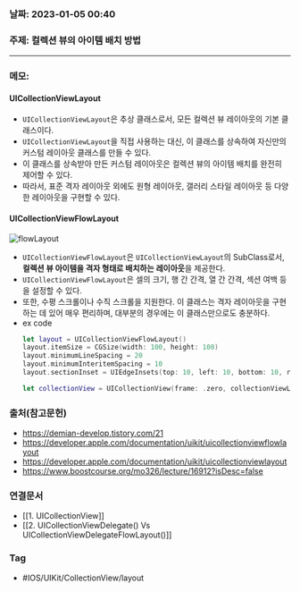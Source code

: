 ### 날짜: 2023-01-05 00:40

### 주제: 컬렉션 뷰의 아이템 배치 방법
---
### 메모: 
#### UICollectionViewLayout
- `UICollectionViewLayout`은 추상 클래스로서, 모든 컬렉션 뷰 레이아웃의 기본 클래스이다. 
- `UICollectionViewLayout`을 직접 사용하는 대신, 이 클래스를 상속하여 자신만의 커스텀 레이아웃 클래스를 만들 수 있다. 
- 이 클래스를 상속받아 만든 커스텀 레이아웃은 컬렉션 뷰의 아이템 배치를 완전히 제어할 수 있다. 
- 따라서, 표준 격자 레이아웃 외에도 원형 레이아웃, 갤러리 스타일 레이아웃 등 다양한 레이아웃을 구현할 수 있다. 
#### UICollectionViewFlowLayout
![flowLayout](https://cphinf.pstatic.net/mooc/20180210_142/1518228357614R1N3V_PNG/138_0.png)
- `UICollectionViewFlowLayout`은 `UICollectionViewLayout`의 SubClass로서, **컬렉션 뷰 아이템을 격자 형태로 배치하는 레이아웃**을 제공한다. 
- `UICollectionViewFlowLayout`은 셀의 크기, 행 간 간격, 열 간 간격, 섹션 여백 등을 설정할 수 있다. 
- 또한, 수평 스크롤이나 수직 스크롤을 지원한다. 이 클래스는 격자 레이아웃을 구현하는 데 있어 매우 편리하며, 대부분의 경우에는 이 클래스만으로도 충분하다. 
- ex code
	``` swift 
	let layout = UICollectionViewFlowLayout()
	layout.itemSize = CGSize(width: 100, height: 100)
	layout.minimumLineSpacing = 20
	layout.minimumInteritemSpacing = 10
	layout.sectionInset = UIEdgeInsets(top: 10, left: 10, bottom: 10, right: 10)
	
	let collectionView = UICollectionView(frame: .zero, collectionViewLayout: layout)
	```

### 출처(참고문헌) 
- https://demian-develop.tistory.com/21
- https://developer.apple.com/documentation/uikit/uicollectionviewflowlayout
- https://developer.apple.com/documentation/uikit/uicollectionviewlayout
- https://www.boostcourse.org/mo326/lecture/16912?isDesc=false

### 연결문서 
- [[1. UICollectionView]]
- [[2. UICollectionViewDelegate() Vs UICollectionViewDelegateFlowLayout()]]

### Tag
- #IOS/UIKit/CollectionView/layout
